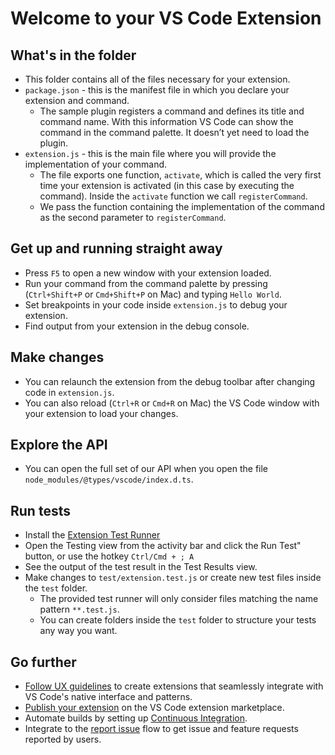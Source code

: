 # Welcome to your VS Code Extension

## What's in the folder

* This folder contains all of the files necessary for your extension.
* `package.json` - this is the manifest file in which you declare your extension and command.
  * The sample plugin registers a command and defines its title and command name. With this information VS Code can show the command in the command palette. It doesn’t yet need to load the plugin.
* `extension.js` - this is the main file where you will provide the implementation of your command.
  * The file exports one function, `activate`, which is called the very first time your extension is activated (in this case by executing the command). Inside the `activate` function we call `registerCommand`.
  * We pass the function containing the implementation of the command as the second parameter to `registerCommand`.

## Get up and running straight away

* Press `F5` to open a new window with your extension loaded.
* Run your command from the command palette by pressing (`Ctrl+Shift+P` or `Cmd+Shift+P` on Mac) and typing `Hello World`.
* Set breakpoints in your code inside `extension.js` to debug your extension.
* Find output from your extension in the debug console.
## Make changes

* You can relaunch the extension from the debug toolbar after changing code in `extension.js`.
* You can also reload (`Ctrl+R` or `Cmd+R` on Mac) the VS Code window with your extension to load your changes.

## Explore the API

* You can open the full set of our API when you open the file `node_modules/@types/vscode/index.d.ts`.

## Run tests

* Install the [Extension Test Runner](https://marketplace.visualstudio.com/items?itemName=ms-vscode.extension-test-runner)
* Open the Testing view from the activity bar and click the Run Test" button, or use the hotkey `Ctrl/Cmd + ; A`
* See the output of the test result in the Test Results view.
* Make changes to `test/extension.test.js` or create new test files inside the `test` folder.
  * The provided test runner will only consider files matching the name pattern `**.test.js`.
  * You can create folders inside the `test` folder to structure your tests any way you want.

## Go further

 * [Follow UX guidelines](https://code.visualstudio.com/api/ux-guidelines/overview) to create extensions that seamlessly integrate with VS Code's native interface and patterns.
 * [Publish your extension](https://code.visualstudio.com/api/working-with-extensions/publishing-extension) on the VS Code extension marketplace.
 * Automate builds by setting up [Continuous Integration](https://code.visualstudio.com/api/working-with-extensions/continuous-integration).
 * Integrate to the [report issue](https://code.visualstudio.com/api/get-started/wrapping-up#issue-reporting) flow to get issue and feature requests reported by users.
